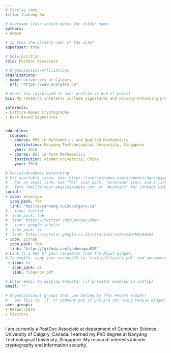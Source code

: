 ```yaml
---
# Display name
title: Yanhong Xu

# Username (this should match the folder name)
authors:
- admin

# Is this the primary user of the site?
superuser: true

# Role/position
role: PostDoc Associate

# Organizations/Affiliations
organizations:
- name: University of Calgary
  url: "https://www.ucalgary.ca"

# Short bio (displayed in user profile at end of posts)
bio: My research interests include signatures and privacy-enhancing protocols. 

interests:
- Lattice-Based Cryptography
- Hash-Based Signatures


education:
  courses:
  - course: PhD in Mathematics and Applied Mathematics 
    institution: Nanyang Techonological University, Singapore
    year: 2018
  - course: BSc in Pure Mathematics 
    institution: Xiamen University, China
    year: 2014

# Social/Academic Networking
# For available icons, see: https://sourcethemes.com/academic/docs/page-builder/#icons
#   For an email link, use "fas" icon pack, "envelope" icon, and a link in the
#   form "mailto:your-email@example.com" or "#contact" for contact widget.
social:
- icon: envelope
  icon_pack: fas
  link: "mailto:yanhong.xu1@ucalgary.ca"
# - icon: twitter
#  icon_pack: fab
#  link: https://twitter.com/GeorgeCushen
# - icon: google-scholar
#  icon_pack: ai
#  link: https://scholar.google.co.uk/citations?user=sIwtMXoAAAAJ
- icon: github
  icon_pack: fab
  link: "https://github.com/yanhongxu520"
# Link to a PDF of your resume/CV from the About widget.
# To enable, copy your resume/CV to `static/files/cv.pdf` and uncomment the lines below.
 - icon: cv
   icon_pack: ai
   link: files/cv.pdf

# Enter email to display Gravatar (if Gravatar enabled in Config)
email: ""

# Organizational groups that you belong to (for People widget)
#   Set this to `[]` or comment out if you are not using People widget.
user_groups:
- Researchers
- Visitors
---
```


I am currently a PostDoc Associate at deparement of Computer Science University of Calgary, Canada. I earned my PhD degree at Nanyang Technological University, Singapore. My research interests inlcude cryptography and information security. 
